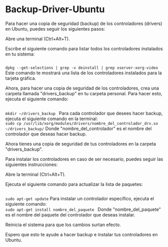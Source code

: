# Backup-Driver-Ubuntu

Para hacer una copia de seguridad (backup) de los controladores (drivers) en Ubuntu, puedes seguir los siguientes pasos:

Abre una terminal (Ctrl+Alt+T).

Escribe el siguiente comando para listar todos los controladores instalados en tu sistema:

<code>
dpkg --get-selections | grep -v deinstall | grep xserver-xorg-video </code>
Este comando te mostrará una lista de los controladores instalados para la tarjeta gráfica.

Ahora, para hacer una copia de seguridad de los controladores, crea una carpeta llamada "drivers_backup" en tu carpeta personal. Para hacer esto, ejecuta el siguiente comando:

<code>
mkdir ~/drivers_backup </code>
Para cada controlador que desees hacer backup, ejecuta el siguiente comando en la terminal:

<code>
sudo cp /usr/lib/xorg/modules/drivers/nombre_del_controlador_drv.so ~/drivers_backup/</code>
Donde "nombre_del_controlador" es el nombre del controlador que deseas hacer backup.

Ahora tienes una copia de seguridad de tus controladores en la carpeta "drivers_backup".

Para instalar los controladores en caso de ser necesario, puedes seguir las siguientes instrucciones:

Abre la terminal (Ctrl+Alt+T).

Ejecuta el siguiente comando para actualizar la lista de paquetes:

<code>
sudo apt-get update</code>
Para instalar un controlador específico, ejecuta el siguiente comando:

<code>
sudo apt-get install nombre_del_paquete </code>
Donde "nombre_del_paquete" es el nombre del paquete del controlador que deseas instalar.

Reinicia el sistema para que los cambios surtan efecto.

Espero que esto te ayude a hacer backup e instalar tus controladores en Ubuntu.
